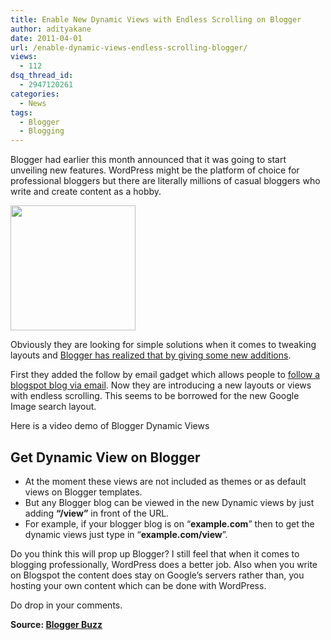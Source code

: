 ```yaml
---
title: Enable New Dynamic Views with Endless Scrolling on Blogger
author: adityakane
date: 2011-04-01
url: /enable-dynamic-views-endless-scrolling-blogger/
views:
  - 112
dsq_thread_id:
  - 2947120261
categories:
  - News
tags:
  - Blogger
  - Blogging
---
```

Blogger had earlier this month announced that it was going to start unveiling new features. WordPress might be the platform of choice for professional bloggers but there are literally millions of casual bloggers who write and create content as a hobby.

[<img class="alignnone size-full wp-image-39296" title="Blogger_logo" src="http://cdn.devilsworkshop.org/files/2011/04/Blogger_logo.png" alt="" width="200" height="200" />][1]

Obviously they are looking for simple solutions when it comes to tweaking layouts and [Blogger has realized that by giving some new additions][2].

First they added the follow by email gadget which allows people to [follow a blogspot blog via email][3]. Now they are introducing a new layouts or views with endless scrolling. This seems to be borrowed for the new Google Image search layout.

Here is a video demo of Blogger Dynamic Views



## Get Dynamic View on Blogger

  * At the moment these views are not included as themes or as default views on Blogger templates.
  * But any Blogger blog can be viewed in the new Dynamic views by just adding **&#8220;/view&#8221;** in front of the URL.
  * For example, if your blogger blog is on “**example.com**” then to get the dynamic views just type in “**example.com/view**”.

Do you think this will prop up Blogger? I still feel that when it comes to blogging professionally, WordPress does a better job. Also when you write on Blogspot the content does stay on Google’s servers rather than, you hosting your own content which can be done with WordPress.

Do drop in your comments.

**Source: <a href="http://buzz.blogger.com/2011/03/fresh-new-perspectives-for-your-blog.html" onclick="_gaq.push(['_trackEvent', 'outbound-article', 'http://buzz.blogger.com/2011/03/fresh-new-perspectives-for-your-blog.html', 'Blogger Buzz']);" target="_blank">Blogger Buzz</a>**

 [1]: http://cdn.devilsworkshop.org/files/2011/04/Blogger_logo.png
 [2]: http://devilsworkshop.org/sneak-peek-design-planned-bloggercom/
 [3]: http://devilsworkshop.org/add-email-subscription-blog-bloggerblogspot/

